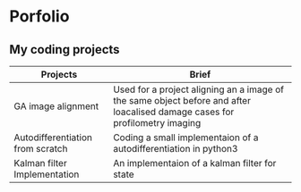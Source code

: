 # Porfolio
## My coding projects  
| Projects | Brief |
|----------|-------|
| GA image alignment |  Used for a project aligning an a image of the same object before and after loacalised damage cases for profilometry imaging |
| Autodifferentiation from scratch | Coding a small implementaion of a autodifferentiation in python3 |
| Kalman filter Implementation | An implementaion of a kalman filter for state |



